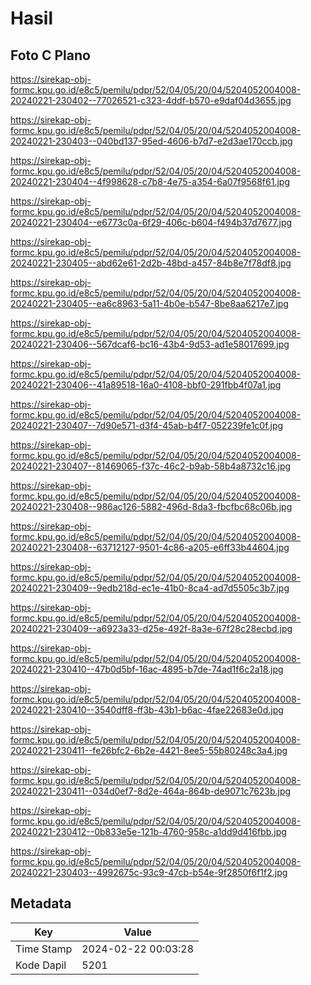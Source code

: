 # Hasil

## Foto C Plano

https://sirekap-obj-formc.kpu.go.id/e8c5/pemilu/pdpr/52/04/05/20/04/5204052004008-20240221-230402--77026521-c323-4ddf-b570-e9daf04d3655.jpg

https://sirekap-obj-formc.kpu.go.id/e8c5/pemilu/pdpr/52/04/05/20/04/5204052004008-20240221-230403--040bd137-95ed-4606-b7d7-e2d3ae170ccb.jpg

https://sirekap-obj-formc.kpu.go.id/e8c5/pemilu/pdpr/52/04/05/20/04/5204052004008-20240221-230404--4f998628-c7b8-4e75-a354-6a07f9568f61.jpg

https://sirekap-obj-formc.kpu.go.id/e8c5/pemilu/pdpr/52/04/05/20/04/5204052004008-20240221-230404--e6773c0a-6f29-406c-b604-f494b37d7677.jpg

https://sirekap-obj-formc.kpu.go.id/e8c5/pemilu/pdpr/52/04/05/20/04/5204052004008-20240221-230405--abd62e61-2d2b-48bd-a457-84b8e7f78df8.jpg

https://sirekap-obj-formc.kpu.go.id/e8c5/pemilu/pdpr/52/04/05/20/04/5204052004008-20240221-230405--ea6c8963-5a11-4b0e-b547-8be8aa6217e7.jpg

https://sirekap-obj-formc.kpu.go.id/e8c5/pemilu/pdpr/52/04/05/20/04/5204052004008-20240221-230406--567dcaf6-bc16-43b4-9d53-ad1e58017699.jpg

https://sirekap-obj-formc.kpu.go.id/e8c5/pemilu/pdpr/52/04/05/20/04/5204052004008-20240221-230406--41a89518-16a0-4108-bbf0-291fbb4f07a1.jpg

https://sirekap-obj-formc.kpu.go.id/e8c5/pemilu/pdpr/52/04/05/20/04/5204052004008-20240221-230407--7d90e571-d3f4-45ab-b4f7-052239fe1c0f.jpg

https://sirekap-obj-formc.kpu.go.id/e8c5/pemilu/pdpr/52/04/05/20/04/5204052004008-20240221-230407--81469065-f37c-46c2-b9ab-58b4a8732c16.jpg

https://sirekap-obj-formc.kpu.go.id/e8c5/pemilu/pdpr/52/04/05/20/04/5204052004008-20240221-230408--986ac126-5882-496d-8da3-fbcfbc68c06b.jpg

https://sirekap-obj-formc.kpu.go.id/e8c5/pemilu/pdpr/52/04/05/20/04/5204052004008-20240221-230408--63712127-9501-4c86-a205-e6ff33b44604.jpg

https://sirekap-obj-formc.kpu.go.id/e8c5/pemilu/pdpr/52/04/05/20/04/5204052004008-20240221-230409--9edb218d-ec1e-41b0-8ca4-ad7d5505c3b7.jpg

https://sirekap-obj-formc.kpu.go.id/e8c5/pemilu/pdpr/52/04/05/20/04/5204052004008-20240221-230409--a6923a33-d25e-492f-8a3e-67f28c28ecbd.jpg

https://sirekap-obj-formc.kpu.go.id/e8c5/pemilu/pdpr/52/04/05/20/04/5204052004008-20240221-230410--47b0d5bf-16ac-4895-b7de-74ad1f6c2a18.jpg

https://sirekap-obj-formc.kpu.go.id/e8c5/pemilu/pdpr/52/04/05/20/04/5204052004008-20240221-230410--3540dff8-ff3b-43b1-b6ac-4fae22683e0d.jpg

https://sirekap-obj-formc.kpu.go.id/e8c5/pemilu/pdpr/52/04/05/20/04/5204052004008-20240221-230411--fe26bfc2-6b2e-4421-8ee5-55b80248c3a4.jpg

https://sirekap-obj-formc.kpu.go.id/e8c5/pemilu/pdpr/52/04/05/20/04/5204052004008-20240221-230411--034d0ef7-8d2e-464a-864b-de9071c7623b.jpg

https://sirekap-obj-formc.kpu.go.id/e8c5/pemilu/pdpr/52/04/05/20/04/5204052004008-20240221-230412--0b833e5e-121b-4760-958c-a1dd9d416fbb.jpg

https://sirekap-obj-formc.kpu.go.id/e8c5/pemilu/pdpr/52/04/05/20/04/5204052004008-20240221-230403--4992675c-93c9-47cb-b54e-9f2850f6f1f2.jpg


## Metadata

| Key        | Value               |
| ---------- | ------------------- |
| Time Stamp | 2024-02-22 00:03:28 |
| Kode Dapil | 5201                |



